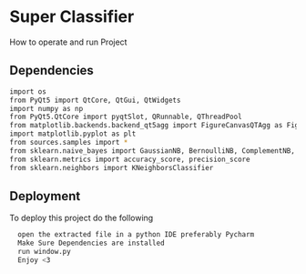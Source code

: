 
# Super Classifier

How to operate and run Project


## Dependencies


```bash
import os
from PyQt5 import QtCore, QtGui, QtWidgets
import numpy as np
from PyQt5.QtCore import pyqtSlot, QRunnable, QThreadPool
from matplotlib.backends.backend_qt5agg import FigureCanvasQTAgg as FigureCanvas
import matplotlib.pyplot as plt
from sources.samples import *
from sklearn.naive_bayes import GaussianNB, BernoulliNB, ComplementNB, MultinomialNB
from sklearn.metrics import accuracy_score, precision_score
from sklearn.neighbors import KNeighborsClassifier
```
    
    
## Deployment

To deploy this project do the following

```bash
  open the extracted file in a python IDE preferably Pycharm
  Make Sure Dependencies are installed
  run window.py
  Enjoy <3
```
